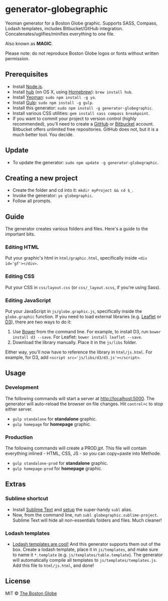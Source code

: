 # generator-globegraphic

Yeoman generator for a Boston Globe graphic. Supports SASS, Compass, Lodash templates, includes Bitbucket/GitHub integration. Concatenates/uglifies/minifies everything to one file.

Also known as **MAGIC**.

Please note: do not reproduce Boston Globe logos or fonts without written permission.

## Prerequisites

- Install [Node.js](http://nodejs.org/).
- Install [hub](https://github.com/github/hub) (on OS X, using [Homebrew](http://brew.sh)): `brew install hub`.
- Install [Yeoman](http://yeoman.io/): `sudo npm install -g yo`.
- Install [Gulp](https://github.com/gulpjs/gulp): `sudo npm install -g gulp`.
- Install this generator: `sudo npm install -g generator-globegraphic`.
- Install various CSS utilities: `gem install sass compass breakpoint`.
- If you want to commit your project to version control (highly recommended), you'll need to create a [GitHub](http://github.com) or [Bitbucket](http://bitbucket.org) account. Bitbucket offers unlimited free repositories. GitHub does not, but it is a much better tool. You decide.

## Update

- To update the generator: `sudo npm update -g generator-globegraphic`.

## Creating a new project
- Create the folder and cd into it: `mkdir myProject && cd $_`.
- Invoke the generator: `yo globegraphic`.
- Follow all prompts.

## Guide

The generator creates various folders and files. Here's a guide to the important bits.

### Editing HTML

Put your graphic's html in `html/graphic.html`, specifically inside `<div id='gf'></div>`.

### Editing CSS

Put your CSS in `css/layout.css` (or `css/_layout.scss`, if you're using Sass).

### Editing JavaScript

Put your JavaScript in `js/globe.graphic.js`, specifically inside the `globe.graphic` function. If you need to load external libraries (e.g. [Leaflet](http://leafletjs.com/) or [D3](http://d3js.org/)), there are two ways to do it:

1. Use [Bower](http://bower.io/) from the command line. For example, to install D3, run `bower install d3 --save`. For Leaflet: `bower install leaflet --save`.
2. Download the library manually. Place it in the `js/libs` folder.

Either way, you'll now have to reference the library in `html/js.html`. For example, for D3, add `<script src='js/libs/d3/d3.js'></script>`.

## Usage

### Development

The following commands will start a server at [http://localhost:5000](http://localhost:5000). The generator will auto-reload the browser on file changes. Hit `control+c` to stop either server.

- `gulp standalone` for **standalone** graphic.
- `gulp homepage` for **homepage** graphic.

### Production

The following commands will create a PROD.jpt. This file will contain everything inlined - HTML, CSS, JS - so you can copy+paste into Methode.

- `gulp standalone-prod` for **standalone** graphic.
- `gulp homepage-prod` for **homepage** graphic.

## Extras

### Sublime shortcut

- Install [Sublime Text](http://www.sublimetext.com/3) and [setup](http://crabonature.pl/posts/20-sublime-text-3-on-os-x-terminal) the super-handy `subl` alias.
- Now, from the command line, run `subl globegraphic.sublime-project`. Sublime Text will hide all non-essentials folders and files. Much cleaner!

### Lodash templates

- [Lodash templates are cool!](http://lodash.com/docs#template) And this generator supports them out of the box. Create a lodash template, place it in `js/templates`, and make sure to name it `*.template` (e.g. `js/templates/table.template`). The generator will automatically compile all templates to `js/templates/templates.js`. Add this file to `html/js.html`, and done!

## License

MIT © [The Boston Globe](http://github.com/BostonGlobe)
